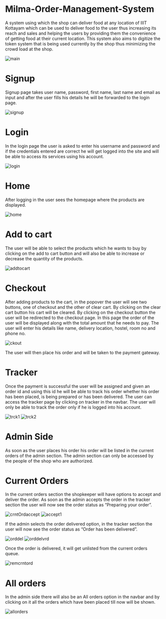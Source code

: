 # Milma-Order-Management-System
A system using which the shop can deliver food at any location of IIIT Kottayam which can be used to deliver food to the user thus increasing its reach and sales and helping the users by providing them the convenience of getting food at their current location. This system also aims to digitize the token system that is being used currently by the shop thus minimizing the crowd load at the shop.

![main](https://user-images.githubusercontent.com/95582926/216761327-79a3dd52-40aa-4fb4-a7b6-052ac284a491.png)


# Signup

 Signup page takes user name, password, first name, last name and email as input and after the user fills his details he will be forwarded to the login page.

![signup](https://user-images.githubusercontent.com/95582926/216759368-0afff108-3ddb-4f5d-9948-713fc36287a5.png)

# Login

 In the login page the user is asked to enter his username and password and if the credentials entered are correct he will get logged into the site and will be able to access its services using his account.

![login](https://user-images.githubusercontent.com/95582926/216759453-873f70bf-4865-4e8a-94d5-dcb093842986.png)

# Home

 After logging in the user sees the homepage where the products are displayed.

![home](https://user-images.githubusercontent.com/95582926/216759622-f3107b2b-0b0b-4d69-bad1-4bb6fd4da773.png)

# Add to cart

 The user will be able to select the products which he wants to buy by clicking on the add to cart button and will also be able to increase or decrease the quantity of the products.

![addtocart](https://user-images.githubusercontent.com/95582926/216759914-571236a7-894e-4b1d-bcb9-c0362fea85df.png)

# Checkout

 After adding products to the cart, in the popover the user will see two buttons, one of checkout and the other of clear cart. By clicking on the clear cart button his cart will be cleared. By clicking on the checkout button the user will be redirected to the checkout page. In this page the order of the user will be displayed along with the total amount that he needs to pay. The user will enter his details like name, delivery location, hostel, room no and phone no.

![ckout](https://user-images.githubusercontent.com/95582926/216760179-25d1dffb-fbe0-4d2a-acb3-39f64285f07d.png)

 The user will then place his order and will be taken to the payment gateway.
 
 # Tracker

 Once the payment is successful the user will be assigned and given an order id and using this id he will be able to track his order whether his order has been placed, is being prepared or has been delivered.
    The user can access the tracker page by clicking on tracker in the navbar. The user will only be able to track the order only if he is logged into his account.
    
   ![trck1](https://user-images.githubusercontent.com/95582926/216760391-03be3969-815a-413b-ab21-ab86de75c3a2.png)
 ![trck2](https://user-images.githubusercontent.com/95582926/216760398-ee70d200-a9eb-48ce-a915-1418a450d9d9.png)

# Admin Side

 As soon as the user places his order his order will be listed in the current orders of the admin section. The admin section can only be accessed by the people of the shop who are authorized.

# Current Orders

 In the current orders section the shopkeeper will have options to accept and deliver the order. As soon as the admin accepts the order in the tracker section the user will now see the order status as “Preparing your order”.

![crntOrdaccept](https://user-images.githubusercontent.com/95582926/216760655-c9f08f41-8c14-4b24-983d-8b76fba01bb9.png)
![accept1](https://user-images.githubusercontent.com/95582926/216760738-7f0f9774-a951-4f77-a523-f7bdb327820c.png)

 If the admin selects the order delivered option, in the tracker section the user will now see the order status as “Order has been delivered”.

![orddel](https://user-images.githubusercontent.com/95582926/216760827-a91dc7ac-1bd0-4c7f-b4c9-62acdcf78ed0.png)
![orddelvrd](https://user-images.githubusercontent.com/95582926/216760936-0038cc94-1603-426b-a817-8ff03b8ca064.png)

Once the order is delivered, it will get unlisted from the current orders queue.

![remcrntord](https://user-images.githubusercontent.com/95582926/216760835-f35a670a-59ce-46b3-9ea5-2c3d324feeef.png)

# All orders

In the admin side there will also be an All orders option in the navbar and by clicking on it all the orders which have been placed till now will be shown.

![allorders](https://user-images.githubusercontent.com/95582926/216760956-0f5a6ca5-aa7e-4732-a7e8-856314c2c735.png)

